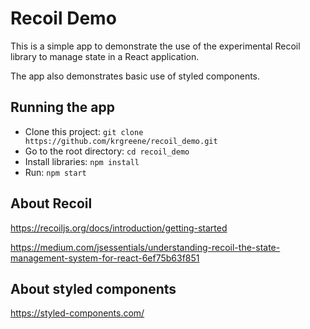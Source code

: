 # Recoil Demo

This is a simple app to demonstrate the use of the experimental Recoil library to manage state in a React application.

The app also demonstrates basic use of styled components.

## Running the app
* Clone this project: `git clone https://github.com/krgreene/recoil_demo.git`
* Go to the root directory: `cd recoil_demo`
* Install libraries: `npm install`
* Run: `npm start`

## About Recoil
https://recoiljs.org/docs/introduction/getting-started

https://medium.com/jsessentials/understanding-recoil-the-state-management-system-for-react-6ef75b63f851

## About styled components
https://styled-components.com/

